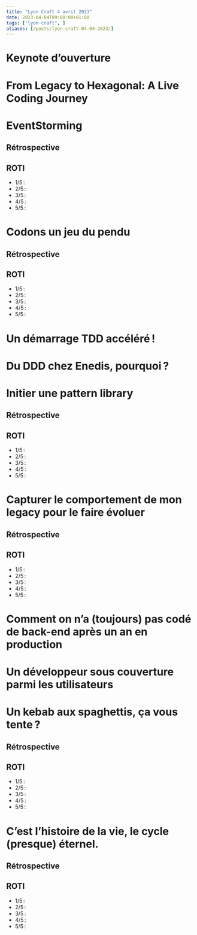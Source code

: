 ```yaml
---
title: "Lyon Craft 4 avril 2023"
date: 2023-04-04T09:00:00+01:00
tags: ["lyon-craft", ]
aliases: [/posts/lyon-craft-04-04-2023/]
---
```


# Keynote d’ouverture

# From Legacy to Hexagonal: A Live Coding Journey

# EventStorming

## Rétrospective



## ROTI

- 1/5 : 
- 2/5 : 
- 3/5 : 
- 4/5 : 
- 5/5 :

# Codons un jeu du pendu

## Rétrospective



## ROTI

- 1/5 : 
- 2/5 : 
- 3/5 : 
- 4/5 : 
- 5/5 :

# Un démarrage TDD accéléré !

# Du DDD chez Enedis, pourquoi ?

# Initier une pattern library

## Rétrospective



## ROTI

- 1/5 : 
- 2/5 : 
- 3/5 : 
- 4/5 : 
- 5/5 :

# Capturer le comportement de mon legacy pour le faire évoluer

## Rétrospective



## ROTI

- 1/5 : 
- 2/5 : 
- 3/5 : 
- 4/5 : 
- 5/5 :

# Comment on n’a (toujours) pas codé de back-end après un an en production

# Un développeur sous couverture parmi les utilisateurs

# Un kebab aux spaghettis, ça vous tente ?

## Rétrospective



## ROTI

- 1/5 : 
- 2/5 : 
- 3/5 : 
- 4/5 : 
- 5/5 :

# C’est l’histoire de la vie, le cycle (presque) éternel.

## Rétrospective



## ROTI

- 1/5 : 
- 2/5 : 
- 3/5 : 
- 4/5 : 
- 5/5 :
